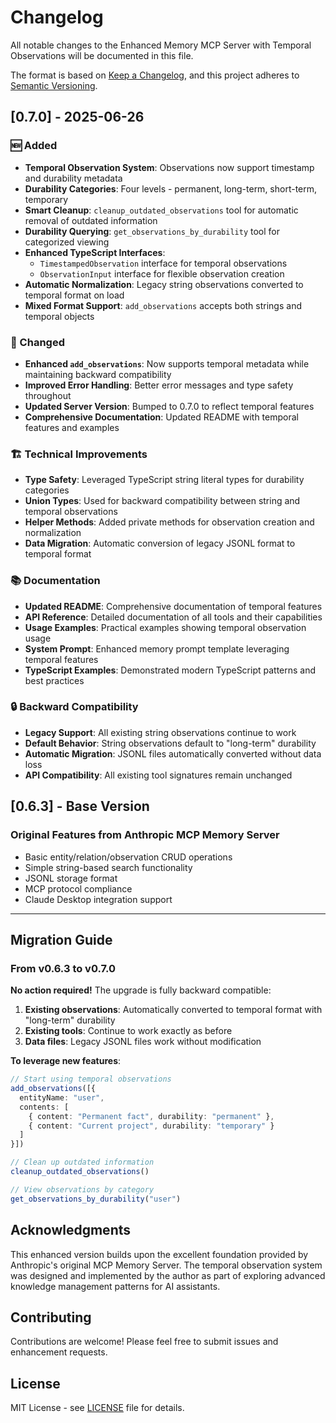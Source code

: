 # Changelog

All notable changes to the Enhanced Memory MCP Server with Temporal Observations will be documented in this file.

The format is based on [Keep a Changelog](https://keepachangelog.com/en/1.0.0/),
and this project adheres to [Semantic Versioning](https://semver.org/spec/v2.0.0.html).

## [0.7.0] - 2025-06-26

### 🆕 Added
- **Temporal Observation System**: Observations now support timestamp and durability metadata
- **Durability Categories**: Four levels - permanent, long-term, short-term, temporary  
- **Smart Cleanup**: `cleanup_outdated_observations` tool for automatic removal of outdated information
- **Durability Querying**: `get_observations_by_durability` tool for categorized viewing
- **Enhanced TypeScript Interfaces**: 
  - `TimestampedObservation` interface for temporal observations
  - `ObservationInput` interface for flexible observation creation
- **Automatic Normalization**: Legacy string observations converted to temporal format on load
- **Mixed Format Support**: `add_observations` accepts both strings and temporal objects

### 🔄 Changed  
- **Enhanced `add_observations`**: Now supports temporal metadata while maintaining backward compatibility
- **Improved Error Handling**: Better error messages and type safety throughout
- **Updated Server Version**: Bumped to 0.7.0 to reflect temporal features
- **Comprehensive Documentation**: Updated README with temporal features and examples

### 🏗️ Technical Improvements
- **Type Safety**: Leveraged TypeScript string literal types for durability categories
- **Union Types**: Used for backward compatibility between string and temporal observations  
- **Helper Methods**: Added private methods for observation creation and normalization
- **Data Migration**: Automatic conversion of legacy JSONL format to temporal format

### 📚 Documentation
- **Updated README**: Comprehensive documentation of temporal features
- **API Reference**: Detailed documentation of all tools and their capabilities
- **Usage Examples**: Practical examples showing temporal observation usage
- **System Prompt**: Enhanced memory prompt template leveraging temporal features
- **TypeScript Examples**: Demonstrated modern TypeScript patterns and best practices

### 🔒 Backward Compatibility
- **Legacy Support**: All existing string observations continue to work
- **Default Behavior**: String observations default to "long-term" durability
- **Automatic Migration**: JSONL files automatically converted without data loss
- **API Compatibility**: All existing tool signatures remain unchanged

## [0.6.3] - Base Version

### Original Features from Anthropic MCP Memory Server
- Basic entity/relation/observation CRUD operations
- Simple string-based search functionality  
- JSONL storage format
- MCP protocol compliance
- Claude Desktop integration support

---

## Migration Guide

### From v0.6.3 to v0.7.0

**No action required!** The upgrade is fully backward compatible:

1. **Existing observations**: Automatically converted to temporal format with "long-term" durability
2. **Existing tools**: Continue to work exactly as before
3. **Data files**: Legacy JSONL files work without modification

**To leverage new features**:

```typescript
// Start using temporal observations
add_observations([{
  entityName: "user", 
  contents: [
    { content: "Permanent fact", durability: "permanent" },
    { content: "Current project", durability: "temporary" }
  ]
}])

// Clean up outdated information  
cleanup_outdated_observations()

// View observations by category
get_observations_by_durability("user")
```

## Acknowledgments

This enhanced version builds upon the excellent foundation provided by Anthropic's original MCP Memory Server. The temporal observation system was designed and implemented by the author as part of exploring advanced knowledge management patterns for AI assistants.

## Contributing

Contributions are welcome! Please feel free to submit issues and enhancement requests.

## License

MIT License - see [LICENSE](LICENSE) file for details.
